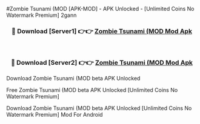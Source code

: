#Zombie Tsunami (MOD [APK-MOD] - APK Unlocked - [Unlimited Coins No Watermark Premium] 2gann



<div align="center">

<h3>🔴 Download [Server1] 👉👉 <a href="https://momento.my/?title=Zombie_Tsunami_(MOD">Zombie Tsunami (MOD Mod Apk</a></h3><br>

<h3>🔴 Download [Server2] 👉👉 <a href="https://momento.my/?title=Zombie_Tsunami_(MOD">Zombie Tsunami (MOD Mod Apk</a></h3>
</div>



Download Zombie Tsunami (MOD beta APK Unlocked

Free Zombie Tsunami (MOD beta APK Unlocked [Unlimited Coins No Watermark Premium]

Download Zombie Tsunami (MOD beta APK Unlocked [Unlimited Coins No Watermark Premium] Mod For Android
